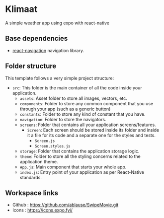 # Klimaat
A simple weather app using expo with react-native

## Base dependencies

- [react-navigation](https://reactnavigation.org/) navigation library.

## Folder structure

This template follows a very simple project structure:

- `src`: This folder is the main container of all the code inside your application.
  - `assets`: Asset folder to store all images, vectors, etc.
  - `components`: Folder to store any common component that you use through your app (such as a generic button)
  - `constants`: Folder to store any kind of constant that you have.
  - `navigation`: Folder to store the navigators.
  - `screens`: Folder that contains all your application screens/features.
    - `Screen`: Each screen should be stored inside its folder and inside it a file for its code and a separate one for the styles and tests.
      - `Screen.js`
      - `Screen.styles.js`
  - `storage`: Folder that contains the application storage logic.
  - `theme`: Folder to store all the styling concerns related to the application theme.
  - `App.js`: Main component that starts your whole app.
  - `index.js`: Entry point of your application as per React-Native standards.

## Workspace links

- Github : <https://github.com/ablause/SwipeMovie.git>
- Icons : <https://icons.expo.fyi/>
